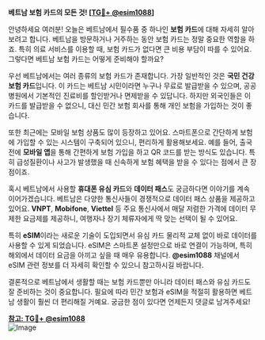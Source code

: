 **베트남 보험 카드의 모든 것! [[TG💪+ @esim1088](https://t.me/s/esim1088)]**

안녕하세요 여러분! 오늘은 베트남에서 필수품 중 하나인 **보험 카드**에 대해 자세히 알아보려고 합니다. 베트남을 방문하거나 거주하는 동안 보험 카드는 정말 중요한 역할을 하죠. 특히 의료 서비스를 이용할 때, 보험 카드가 없다면 큰 비용 부담이 따를 수 있어요. 그렇다면 베트남 보험 카드는 어떻게 준비해야 할까요?

우선 베트남에서는 여러 종류의 보험 카드가 존재합니다. 가장 일반적인 것은 **국민 건강 보험 카드**입니다. 이 카드는 베트남 시민이라면 누구나 무료로 발급받을 수 있으며, 공공 병원에서 기본적인 진료비를 할인받거나 면제받을 수 있답니다. 하지만 외국인들은 이 카드를 발급받을 수 없으니, 대신 민간 보험 회사를 통해 개인 보험을 가입하는 것이 좋습니다.

또한 최근에는 모바일 보험 상품도 많이 등장하고 있어요. 스마트폰으로 간단하게 보험에 가입할 수 있는 시스템이 구축되어 있으니, 편리하게 활용해보세요. 예를 들어, 출국 전에 **모바일 앱**을 통해 간편하게 보험 가입을 하고 QR 코드를 받는 방식도 있습니다. 특히 급성질환이나 사고가 발생했을 때 신속하게 보험 혜택을 받을 수 있다는 점에서 큰 장점이죠.

혹시 베트남에서 사용할 **휴대폰 유심 카드**와 **데이터 패스**도 궁금하다면 이야기를 계속 이어가겠습니다. 베트남은 다양한 통신사들이 경쟁적으로 데이터 패스 상품을 제공하고 있어요. **VNPT**, **Mobifone**, **Viettel** 등 주요 통신사에서 매달 저렴한 가격에 데이터 무제한 요금제를 제공하니, 여행자나 장기 체류자에게 딱 맞는 선택이 될 수 있어요.

특히 **eSIM**이라는 새로운 기술이 도입되면서 유심 카드 물리적 교체 없이 바로 데이터를 사용할 수 있게 되었습니다. eSIM은 스마트폰 설정만으로 바로 연결이 가능하며, 특히 해외에서 데이터 요금을 아끼고 싶을 때 매우 유용합니다. **@esim1088** 채널에서 eSIM 관련 정보를 더 자세히 확인할 수 있으니 참고하시길 바랍니다.

결론적으로 베트남에서 생활할 때는 보험 카드뿐만 아니라 데이터 패스와 유심 카드도 잘 준비하는 것이 중요합니다. 필요에 따라 민간 보험과 eSIM을 적절히 활용하면 베트남 생활이 훨씬 더 편리해질 거예요. 궁금한 점이 있다면 언제든지 댓글로 남겨주세요!

**[참고: TG💪+ @esim1088](https://t.me/s/esim1088)**  
![Image](https://i.postimg.cc/Y0z9fWf4/image.png)